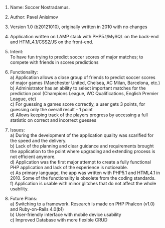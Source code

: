 1. Name: Soccer Nostradamus.

2. Author: Pavel Anisimov

3. Version 1.0 (b20121010), originally written in 2010 with no changes

4. Application written on LAMP stack with PHP5.1/MySQL on the back-end and HTML4.1/CSS2/JS on the front-end. 

5. Intent:<br>
To have fun trying to predict soccer scores of major matches; to compete with friends in scores predictions<br>

5. Functionality: <br>
     a) Application allows a close group of friends to predict soccer scores of major games (Manchester United, Chelsea, AC Milan, Barcelona, etc.)<br>
     b) Administrator has an ability to select important matches for the prediction pool (Champions League, WC Qualifications, English Premier League, etc)<br>
     c) For guessing a games score correctly, a user gets 3 points, for guessing only the overall result - 1 point<br>
     d) Allows keeping track of the players progress by accessing a full statistic on correct and incorrect guesses<br>

6. Issues:<br>
     a) During the development of the application quality was scarified for the speed and the delivery. <br>
     b) Lack of the planning and clear guidance and requirements brought the application to the point where upgrading and extending process is not efficient anymore.<br> 
     d) Application was the first major attempt to create a fully functional PHP application and lack of the experience is noticeable.<br>
     e) As primary language, the app was written with PHP5.1 and HTML4.1 in 2010. Some of the functionality is obsolete from the coding standards.<br>
     f) Application is usable with minor glitches that do not affect the whole usability.  <br>

7. Future Plans:<br>
     a) Switching to a framework. Research is made on PHP Phalcon (v1.0) and Ruby-on-Rails 4.0(b1)<br>
     b) User-friendly interface with mobile device usability<br>
     c) Improved Database with more flexible CRUD<br>
     

